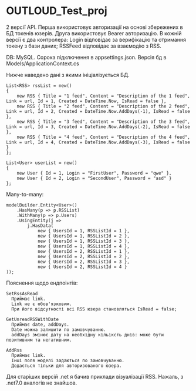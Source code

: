 # OUTLOUD_Test_proj

2 версії API. Перша використовує авторизації на основі збережених в БД токенів юзерів. Друга використовує Bearer авторизацію.
В кожній версії є два контролера: Login відповідає за верифікацію та отримання токену з бази даних; RSSFeed відповідає за взаємодію з RSS.

DB: MySQL.
Сорока підключення в appsettings.json. Версія бд в Models/ApplicationContext.cs

Нижче наведено дані з якими ініціалізується БД.

````
List<RSS> rssList = new()
{
    new RSS { Title = "1 feed", Content = "Description of the 1 feed", Link = url, Id = 1, Created = DateTime.Now, IsRead = false },
    new RSS { Title = "2 feed", Content = "Description of the 2 feed", Link = url, Id = 2, Created = DateTime.Now.AddDays(-1), IsRead = false },
    new RSS { Title = "3 feed", Content = "Description of the 3 feed", Link = url, Id = 3, Created = DateTime.Now.AddDays(-2), IsRead = false },
    new RSS { Title = "4 feed", Content = "Description of the 4 feed", Link = url, Id = 4, Created = DateTime.Now.AddDays(-3), IsRead = false }
};

List<User> userList = new()
{
    new User { Id = 1, Login = "FirstUser", Password = "qwe" },
    new User { Id = 2, Login = "SecondUser", Password = "asd" }
};
````
Many-to-many:
````
modelBuilder.Entity<User>()
    .HasMany(p => p.RSSList)
    .WithMany(p => p.Users)
    .UsingEntity(j => 
        j.HasData(
            new { UsersId = 1, RSSListId = 1 },
            new { UsersId = 1, RSSListId = 2 },
            new { UsersId = 1, RSSListId = 3 },
            new { UsersId = 1, RSSListId = 4 },
            new { UsersId = 2, RSSListId = 1 },
            new { UsersId = 2, RSSListId = 2 },
            new { UsersId = 2, RSSListId = 3 },
            new { UsersId = 2, RSSListId = 4 }
));
````

Пояснення щодо ендпоінтів:
````
SetRssAsRead
  Приймає link.
  Link не є обов'язковим.
  При його відсутності всі RSS юзера становляться IsRead = false;
````

````
GetUnreadRSSWithDate
  Приймає date, addDays.
  Date можна залишити по замовчуванню.
  addDays змінює дату на необхідну кільіксть днів: може бути позитивним та негативним.
````

````
AddRss
  Приймає link.
  Інші поля моделі задаються по замовчуванню.
  Додається тільки для авторизованого юзера.
````

Для старіших версій .net я бачив приклади візуалізації RSS. Нажаль, з .net7.0 аналогів не знайшов.
